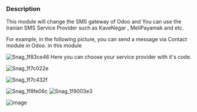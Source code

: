 ### Description
This module will change the  SMS gateway of Odoo and You can use the Iranian SMS Service Provider such as KaveNegar , MeliPayamak and etc.



For example, in the following picture, you can send a message via Contact module in Odoo. in this module 

![Snag_1f83ce46](https://github.com/user-attachments/assets/ce55cddf-912e-456f-b1fd-18f17c251f87)
Here you can choose your service provider with it's code.

![Snag_1f7c022e](https://github.com/user-attachments/assets/b847d68b-f47d-425c-af9a-9181d3cc50b0)


![Snag_1f7c432f](https://github.com/user-attachments/assets/42ef1316-c602-425d-8a40-7021aa405751)

![Snag_1f8fe06c](https://github.com/user-attachments/assets/0123dcb1-d267-4f61-9867-5789a39a05df)
![Snag_1f9003e3](https://github.com/user-attachments/assets/56ec8914-b1c4-49fe-8068-9ff31dbdd0db)

![image](https://github.com/user-attachments/assets/d2c43e24-4b37-4253-b384-d53476a0952d)




